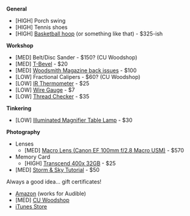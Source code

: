 ---
---

**General**

- \[HIGH] Porch swing
- \[HIGH] Tennis shoes
- \[HIGH] [Basketball hoop](http://a.co/b4vfCIk) (or something like that) - $325-ish

**Workshop**

- \[MED] Belt/Disc Sander - $150? (CU Woodshop)
- \[MED] [T-Bevel](https://www.lowes.com/pd/IRWIN-Hardwood-T-Bevel/50420100) - $20
- \[MED] [Woodsmith Magazine back issues](http://www.woodsmith.com/back-issue-library.php) - $100
- \[LOW] Fractional Calipers - $60? (CU Woodshop)
- \[LOW] [IR Thermometer](https://www.ifixit.com/Store/Tools/IR-Thermometer/IF145-249-1) - $25
- \[LOW] [Wire Gauge](https://www.ifixit.com/Store/Tools/Wire-Gauge/IF145-250-1) - $7
- \[LOW] [Thread Checker](https://www.ifixit.com/Store/Tools/Thread-Checker/IF145-285-1) - $35

**Tinkering**

- \[LOW] [Illuminated Magnifier Table Lamp](https://www.ifixit.com/Store/Tools/Illuminated-Magnifier-Table-Lamp/IF145-038) - $30

**Photography**

- Lenses
    - \[MED] [Macro Lens (Canon EF 100mm f/2.8 Macro USM)](http://www.bhphotovideo.com/c/product/194451-USA/Canon_4657A006_100mm_f_2_8_USM_Macro.html) - $570
- Memory Card
    - \[HIGH] [Transcend 400x 32GB](http://a.co/0sfrOh7) - $25
- \[MED] [Storm & Sky Tutorial](https://stormandsky.com/photography-tutorial.html) - $50


Always a good idea... gift certificates!

- [Amazon](http://www.amazon.com/gp/gc/ref=topnav_giftcert) (works for Audible)
- \[MED] [CU Woodshop](http://cuwoodshop.com/)
- [iTunes Store](http://store.apple.com/us/browse/home/giftcards/itunes/gallery)
